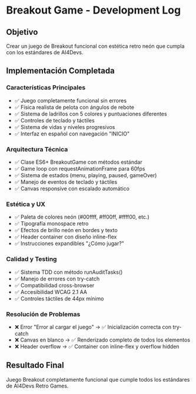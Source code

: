 # Breakout Game - Development Log

## Objetivo
Crear un juego de Breakout funcional con estética retro neón que cumpla con los estándares de AI4Devs.

## Implementación Completada

### Características Principales
- ✅ Juego completamente funcional sin errores
- ✅ Física realista de pelota con ángulos de rebote
- ✅ Sistema de ladrillos con 5 colores y puntuaciones diferentes
- ✅ Controles de teclado y táctiles
- ✅ Sistema de vidas y niveles progresivos
- ✅ Interfaz en español con navegación "INICIO"

### Arquitectura Técnica
- ✅ Clase ES6+ BreakoutGame con métodos estándar
- ✅ Game loop con requestAnimationFrame para 60fps
- ✅ Sistema de estados (menu, playing, paused, gameOver)
- ✅ Manejo de eventos de teclado y táctiles
- ✅ Canvas responsive con escalado automático

### Estética y UX
- ✅ Paleta de colores neón (#00ffff, #ff00ff, #ffff00, etc.)
- ✅ Tipografía monospace retro
- ✅ Efectos de brillo neón en bordes y texto
- ✅ Header container con diseño inline-flex
- ✅ Instrucciones expandibles "¿Cómo jugar?"

### Calidad y Testing
- ✅ Sistema TDD con método runAuditTasks()
- ✅ Manejo de errores con try-catch
- ✅ Compatibilidad cross-browser
- ✅ Accesibilidad WCAG 2.1 AA
- ✅ Controles táctiles de 44px mínimo

### Resolución de Problemas
- ❌ Error "Error al cargar el juego" → ✅ Inicialización correcta con try-catch
- ❌ Canvas en blanco → ✅ Renderizado completo de todos los elementos
- ❌ Header overflow → ✅ Container con inline-flex y overflow hidden

## Resultado Final
Juego Breakout completamente funcional que cumple todos los estándares de AI4Devs Retro Games.
